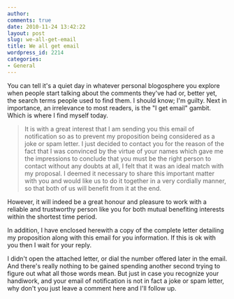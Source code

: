 ```yaml
---
author:
comments: true
date: 2010-11-24 13:42:22
layout: post
slug: we-all-get-email
title: We all get email
wordpress_id: 2214
categories:
- General
---
```


You can tell it's a quiet day in whatever personal blogosphere you explore when people start talking about the comments they've had or, better yet, the search terms people used to find them. I should know; I'm guilty. Next in importance, an irrelevance to most readers, is the "I get email" gambit. Which is where I find myself today.

> It is with a great interest that I am sending you this email of notification so as to prevent my proposition being considered as a joke or spam letter. I just decided to contact you for the reason of the fact that I was convinced by the virtue of your names which gave me the impressions to conclude that you must be the right person to contact without any doubts at all, I felt that it was an ideal match with my proposal. I deemed it necessary to share this important matter with you and would like us to do it together in a very cordially manner, so that both of us will benefit from it at the end.

However, it will indeed be a great honour and pleasure to work with a reliable and trustworthy person like you for both mutual benefiting interests within the shortest time period.

In addition, I have enclosed herewith a copy of the complete letter detailing my proposition along with this email for you information. If this is ok with you then I wait for your reply.

I didn't open the attached letter, or dial the number offered later in the email. And there's really nothing to be gained spending another second trying to figure out what all those words mean. But just in case you recognize your handiwork, and your email of notification is not in fact a joke or spam letter, why don't you just leave a comment here and I'll follow up.
